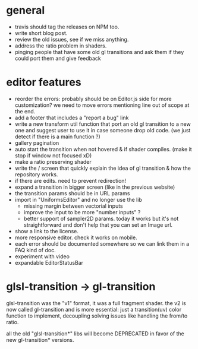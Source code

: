 # general

- travis should tag the releases on NPM too.
- write short blog post.
- review the old issues, see if we miss anything.
- address the ratio problem in shaders.
- pinging people that have some old gl transitions and ask them if they could port them and give feedback

# editor features

- reorder the errors: probably should be on Editor.js side for more customization? we need to move errors mentioning line out of scope at the end.
- add a footer that includes a "report a bug" link
- write a new transform util function that port an old gl transition to a new one and suggest user to use it in case someone drop old code. (we just detect if there is a main function ?)
- gallery pagination
- auto start the transition when not hovered & if shader compiles. (make it stop if window not focused xD)
- make a ratio preserving shader
- write the / screen that quickly explain the idea of gl transition & how the repository works.
- if there are edits. need to prevent redirection!
- expand a transition in bigger screen (like in the previous website)
- the transition params should be in URL params
- import in "UniformsEditor" and no longer use the lib
  - missing margin between vectorial inputs
  - improve the input to be more "number inputs" ?
  - better support of sampler2D params. today it works but it's not straightforward and don't help that you can set an Image url.
- show a link to the license.
- more responsive editor. check it works on mobile.
- each error should be documented somewhere so we can link them in a FAQ kind of doc.
- experiment with video
- expandable EditorStatusBar

# glsl-transition -> gl-transition

glsl-transition was the "v1" format, it was a full fragment shader. the v2 is now called gl-transition and is more essential: just a transition(uv) color function to implement, decoupling solving issues like handling the from/to ratio.

all the old "glsl-transition*" libs will become DEPRECATED in favor of the new gl-transition* versions.

